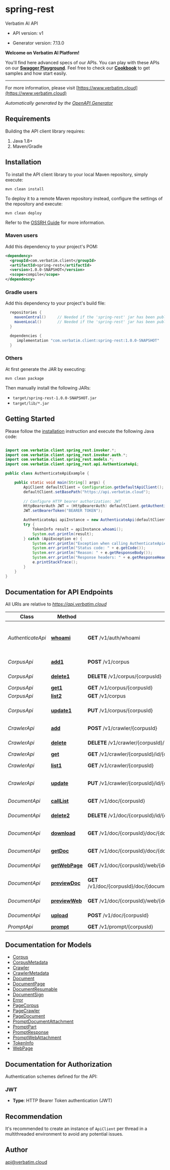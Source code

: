 # spring-rest

Verbatim AI API

- API version: v1

- Generator version: 7.13.0

**Welcome on Verbatim AI Platform!**

You'll find here advanced specs of our APIs. You can play with these APIs on our **[Swagger Playground](https://www.verbatim.cloud/api-docs/swagger)**. Feel free to check our **[Cookbook](https://www.verbatim.cloud/cookbook)** to get samples and how start easily.

_____

  For more information, please visit [https://www.verbatim.cloud](https://www.verbatim.cloud)

*Automatically generated by the [OpenAPI Generator](https://openapi-generator.tech)*

## Requirements

Building the API client library requires:

1. Java 1.8+
2. Maven/Gradle

## Installation

To install the API client library to your local Maven repository, simply execute:

```shell
mvn clean install
```

To deploy it to a remote Maven repository instead, configure the settings of the repository and execute:

```shell
mvn clean deploy
```

Refer to the [OSSRH Guide](http://central.sonatype.org/pages/ossrh-guide.html) for more information.

### Maven users

Add this dependency to your project's POM:

```xml
<dependency>
  <groupId>com.verbatim.client</groupId>
  <artifactId>spring-rest</artifactId>
  <version>1.0.0-SNAPSHOT</version>
  <scope>compile</scope>
</dependency>
```

### Gradle users

Add this dependency to your project's build file:

```groovy
  repositories {
    mavenCentral()     // Needed if the 'spring-rest' jar has been published to maven central.
    mavenLocal()       // Needed if the 'spring-rest' jar has been published to the local maven repo.
  }

  dependencies {
     implementation "com.verbatim.client:spring-rest:1.0.0-SNAPSHOT"
  }
```

### Others

At first generate the JAR by executing:

```shell
mvn clean package
```

Then manually install the following JARs:

- `target/spring-rest-1.0.0-SNAPSHOT.jar`
- `target/lib/*.jar`

## Getting Started

Please follow the [installation](#installation) instruction and execute the following Java code:

```java

import com.verbatim.client.spring_rest.invoker.*;
import com.verbatim.client.spring_rest.invoker.auth.*;
import com.verbatim.client.spring_rest.models.*;
import com.verbatim.client.spring_rest.api.AuthenticateApi;

public class AuthenticateApiExample {

    public static void main(String[] args) {
        ApiClient defaultClient = Configuration.getDefaultApiClient();
        defaultClient.setBasePath("https://api.verbatim.cloud");
        
        // Configure HTTP bearer authorization: JWT
        HttpBearerAuth JWT = (HttpBearerAuth) defaultClient.getAuthentication("JWT");
        JWT.setBearerToken("BEARER TOKEN");

        AuthenticateApi apiInstance = new AuthenticateApi(defaultClient);
        try {
            TokenInfo result = apiInstance.whoami();
            System.out.println(result);
        } catch (ApiException e) {
            System.err.println("Exception when calling AuthenticateApi#whoami");
            System.err.println("Status code: " + e.getCode());
            System.err.println("Reason: " + e.getResponseBody());
            System.err.println("Response headers: " + e.getResponseHeaders());
            e.printStackTrace();
        }
    }
}

```

## Documentation for API Endpoints

All URIs are relative to *https://api.verbatim.cloud*

Class | Method | HTTP request | Description
------------ | ------------- | ------------- | -------------
*AuthenticateApi* | [**whoami**](docs/AuthenticateApi.md#whoami) | **GET** /v1/auth/whoami | Info about the token used for authenticated this query
*CorpusApi* | [**add1**](docs/CorpusApi.md#add1) | **POST** /v1/corpus | Create a new corpus
*CorpusApi* | [**delete1**](docs/CorpusApi.md#delete1) | **DELETE** /v1/corpus/{corpusId} | Delete a Corpus
*CorpusApi* | [**get1**](docs/CorpusApi.md#get1) | **GET** /v1/corpus/{corpusId} | Get a Corpus
*CorpusApi* | [**list2**](docs/CorpusApi.md#list2) | **GET** /v1/corpus | List corpus
*CorpusApi* | [**update1**](docs/CorpusApi.md#update1) | **PUT** /v1/corpus/{corpusId} | Update metadata of a Corpus
*CrawlerApi* | [**add**](docs/CrawlerApi.md#add) | **POST** /v1/crawler/{corpusId} | Create a new crawler
*CrawlerApi* | [**delete**](docs/CrawlerApi.md#delete) | **DELETE** /v1/crawler/{corpusId}/id/{crawlerId} | Delete a crawler
*CrawlerApi* | [**get**](docs/CrawlerApi.md#get) | **GET** /v1/crawler/{corpusId}/id/{crawlerId} | Get a crawler
*CrawlerApi* | [**list1**](docs/CrawlerApi.md#list1) | **GET** /v1/crawler/{corpusId} | List the crawler
*CrawlerApi* | [**update**](docs/CrawlerApi.md#update) | **PUT** /v1/crawler/{corpusId}/id/{crawlerId} | Update metadata of a Crawler
*DocumentApi* | [**callList**](docs/DocumentApi.md#callList) | **GET** /v1/doc/{corpusId} | List documents
*DocumentApi* | [**delete2**](docs/DocumentApi.md#delete2) | **DELETE** /v1/doc/{corpusId}/id/{documentId} | Delete a document
*DocumentApi* | [**download**](docs/DocumentApi.md#download) | **GET** /v1/doc/{corpusId}/doc/{documentId}/download | Get the download link
*DocumentApi* | [**getDoc**](docs/DocumentApi.md#getDoc) | **GET** /v1/doc/{corpusId}/doc/{documentId} | Get a document
*DocumentApi* | [**getWebPage**](docs/DocumentApi.md#getWebPage) | **GET** /v1/doc/{corpusId}/web/{documentId} | Get a WebPage
*DocumentApi* | [**previewDoc**](docs/DocumentApi.md#previewDoc) | **GET** /v1/doc/{corpusId}/doc/{documentId}/page/{pageIndex}/preview/{previewSize} | Preview a document image
*DocumentApi* | [**previewWeb**](docs/DocumentApi.md#previewWeb) | **GET** /v1/doc/{corpusId}/web/{documentId}/preview/{previewSize} | Preview a web page
*DocumentApi* | [**upload**](docs/DocumentApi.md#upload) | **POST** /v1/doc/{corpusId} | Upload a document
*PromptApi* | [**prompt**](docs/PromptApi.md#prompt) | **GET** /v1/prompt/{corpusId} | Run a prompt


## Documentation for Models

 - [Corpus](docs/Corpus.md)
 - [CorpusMetadata](docs/CorpusMetadata.md)
 - [Crawler](docs/Crawler.md)
 - [CrawlerMetadata](docs/CrawlerMetadata.md)
 - [Document](docs/Document.md)
 - [DocumentPage](docs/DocumentPage.md)
 - [DocumentResumable](docs/DocumentResumable.md)
 - [DocumentSign](docs/DocumentSign.md)
 - [Error](docs/Error.md)
 - [PageCorpus](docs/PageCorpus.md)
 - [PageCrawler](docs/PageCrawler.md)
 - [PageDocument](docs/PageDocument.md)
 - [PromptDocumentAttachment](docs/PromptDocumentAttachment.md)
 - [PromptPart](docs/PromptPart.md)
 - [PromptResponse](docs/PromptResponse.md)
 - [PromptWebAttachment](docs/PromptWebAttachment.md)
 - [TokenInfo](docs/TokenInfo.md)
 - [WebPage](docs/WebPage.md)


<a id="documentation-for-authorization"></a>
## Documentation for Authorization


Authentication schemes defined for the API:
<a id="JWT"></a>
### JWT


- **Type**: HTTP Bearer Token authentication (JWT)


## Recommendation

It's recommended to create an instance of `ApiClient` per thread in a multithreaded environment to avoid any potential issues.

## Author

api@verbatim.cloud


